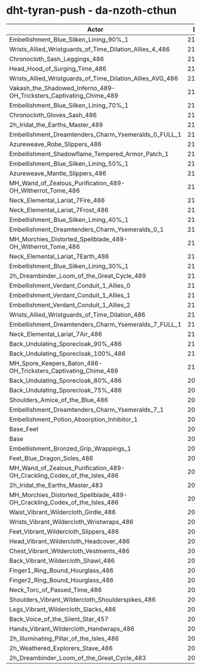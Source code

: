 # dht-tyran-push - da-nzoth-cthun
| Actor | DPS | Increase |
|---|:---:|:---:|
|Embellishment_Blue_Silken_Lining_90%_1|212555|1.43%|
|Wrists_Allied_Wristguards_of_Time_Dilation_Allies_4_486|212508|1.40%|
|Chronocloth_Sash_Leggings_486|212222|1.27%|
|Head_Hood_of_Surging_Time_486|212166|1.24%|
|Wrists_Allied_Wristguards_of_Time_Dilation_Allies_AVG_486|212133|1.23%|
|Vakash_the_Shadowed_Inferno_489-OH_Tricksters_Captivating_Chime_489|211969|1.15%|
|Embellishment_Blue_Silken_Lining_70%_1|211929|1.13%|
|Chronocloth_Gloves_Sash_486|211872|1.10%|
|2h_Iridal_the_Earths_Master_489|211657|1.00%|
|Embellishment_Dreamtenders_Charm_Ysemeralds_0_FULL_1|211434|0.89%|
|Azureweave_Robe_Slippers_486|211412|0.88%|
|Embellishment_Shadowflame_Tempered_Armor_Patch_1|211254|0.81%|
|Embellishment_Blue_Silken_Lining_50%_1|211212|0.79%|
|Azureweave_Mantle_Slippers_486|211071|0.72%|
|MH_Wand_of_Zealous_Purification_489-OH_Witherrot_Tome_486|211023|0.70%|
|Neck_Elemental_Lariat_7Fire_486|210992|0.68%|
|Neck_Elemental_Lariat_7Frost_486|210948|0.66%|
|Embellishment_Blue_Silken_Lining_40%_1|210866|0.62%|
|Embellishment_Dreamtenders_Charm_Ysemeralds_0_1|210803|0.59%|
|MH_Morchies_Distorted_Spellblade_489-OH_Witherrot_Tome_486|210746|0.56%|
|Neck_Elemental_Lariat_7Earth_486|210633|0.51%|
|Embellishment_Blue_Silken_Lining_30%_1|210572|0.48%|
|2h_Dreambinder_Loom_of_the_Great_Cycle_489|210548|0.47%|
|Embellishment_Verdant_Conduit_1_Allies_0|210477|0.44%|
|Embellishment_Verdant_Conduit_1_Allies_1|210449|0.42%|
|Embellishment_Verdant_Conduit_1_Allies_2|210398|0.40%|
|Wrists_Allied_Wristguards_of_Time_Dilation_486|210360|0.38%|
|Embellishment_Dreamtenders_Charm_Ysemeralds_7_FULL_1|210220|0.31%|
|Neck_Elemental_Lariat_7Air_486|210192|0.30%|
|Back_Undulating_Sporecloak_90%_486|210062|0.24%|
|Back_Undulating_Sporecloak_100%_486|210015|0.21%|
|MH_Spore_Keepers_Baton_486-OH_Tricksters_Captivating_Chime_489|210004|0.21%|
|Back_Undulating_Sporecloak_80%_486|209972|0.19%|
|Back_Undulating_Sporecloak_75%_486|209936|0.18%|
|Shoulders_Amice_of_the_Blue_486|209829|0.13%|
|Embellishment_Dreamtenders_Charm_Ysemeralds_7_1|209748|0.09%|
|Embellishment_Potion_Absorption_Inhibitor_1|209741|0.08%|
|Base_Feet|209726|0.08%|
|Base|209565|0.00%|
|Embellishment_Bronzed_Grip_Wrappings_1|209545|-0.01%|
|Feet_Blue_Dragon_Soles_486|209352|-0.10%|
|MH_Wand_of_Zealous_Purification_489-OH_Crackling_Codex_of_the_Isles_486|209344|-0.11%|
|2h_Iridal_the_Earths_Master_483|209276|-0.14%|
|MH_Morchies_Distorted_Spellblade_489-OH_Crackling_Codex_of_the_Isles_486|209260|-0.15%|
|Waist_Vibrant_Wildercloth_Girdle_486|209218|-0.17%|
|Wrists_Vibrant_Wildercloth_Wristwraps_486|209202|-0.17%|
|Feet_Vibrant_Wildercloth_Slippers_486|209072|-0.24%|
|Head_Vibrant_Wildercloth_Headcover_486|209052|-0.24%|
|Chest_Vibrant_Wildercloth_Vestments_486|208997|-0.27%|
|Back_Vibrant_Wildercloth_Shawl_486|208969|-0.28%|
|Finger1_Ring_Bound_Hourglass_486|208945|-0.30%|
|Finger2_Ring_Bound_Hourglass_486|208862|-0.34%|
|Neck_Torc_of_Passed_Time_486|208846|-0.34%|
|Shoulders_Vibrant_Wildercloth_Shoulderspikes_486|208812|-0.36%|
|Legs_Vibrant_Wildercloth_Slacks_486|208673|-0.43%|
|Back_Voice_of_the_Silent_Star_457|208631|-0.45%|
|Hands_Vibrant_Wildercloth_Handwraps_486|208560|-0.48%|
|2h_Illuminating_Pillar_of_the_Isles_486|208552|-0.48%|
|2h_Weathered_Explorers_Stave_486|208486|-0.51%|
|2h_Dreambinder_Loom_of_the_Great_Cycle_483|208451|-0.53%|

